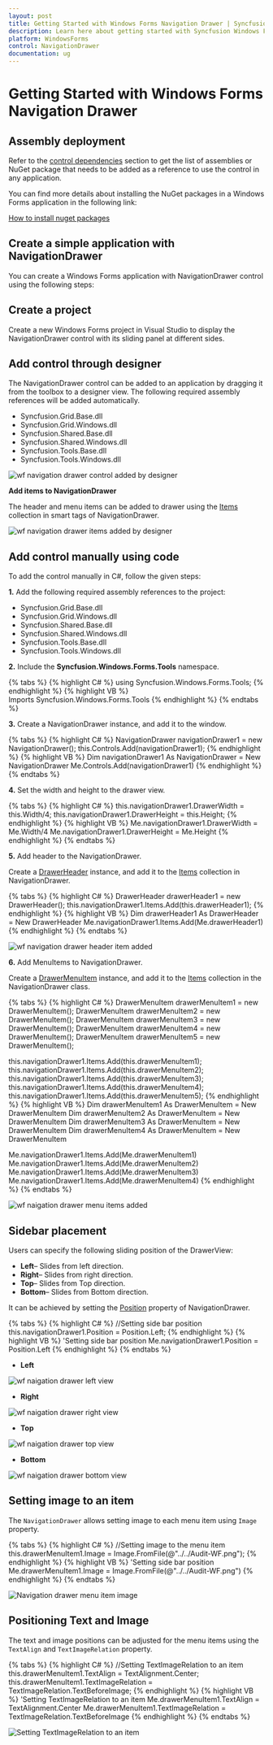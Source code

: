 ```yaml
---
layout: post
title: Getting Started with Windows Forms Navigation Drawer | Syncfusion
description: Learn here about getting started with Syncfusion Windows Forms Navigation Drawer control and more details.
platform: WindowsForms
control: NavigationDrawer
documentation: ug
---
```

# Getting Started with Windows Forms Navigation Drawer

## Assembly deployment

Refer to the [control dependencies](https://help.syncfusion.com/windowsforms/control-dependencies#navigationdrawer) section to get the list of assemblies or NuGet package that needs to be added as a reference to use the control in any application.

You can find more details about installing the NuGet packages in a Windows Forms application in the following link:
 
[How to install nuget packages](https://help.syncfusion.com/windowsforms/nuget-packages)

## Create a simple application with NavigationDrawer

You can create a Windows Forms application with NavigationDrawer control using the following steps:

## Create a project

Create a new Windows Forms project in Visual Studio to display the NavigationDrawer control with its sliding panel at different sides.

## Add control through designer

The NavigationDrawer control can be added to an application by dragging it from the toolbox to a designer view. The following required assembly references will be added automatically.

* Syncfusion.Grid.Base.dll
* Syncfusion.Grid.Windows.dll
* Syncfusion.Shared.Base.dll
* Syncfusion.Shared.Windows.dll
* Syncfusion.Tools.Base.dll
* Syncfusion.Tools.Windows.dll

![wf navigation drawer control added by designer](Getting-Started_images/wf-navigation-drawer-control-added-by-designer.png) 

**Add items to NavigationDrawer**

The header and menu items can be added to drawer using the [Items](https://help.syncfusion.com/cr/windowsforms/Syncfusion.Windows.Forms.Tools.NavigationDrawer.html#Syncfusion_Windows_Forms_Tools_NavigationDrawer_Items) collection in smart tags of NavigationDrawer.

![wf navigation drawer items added by designer](Getting-Started_images/wf-navigation-drawer-control-items-added-by-designer.png)

## Add control manually using code

To add the control manually in C#, follow the given steps:

**1.** Add the following required assembly references to the project: 

  * Syncfusion.Grid.Base.dll
  * Syncfusion.Grid.Windows.dll
  * Syncfusion.Shared.Base.dll
  * Syncfusion.Shared.Windows.dll
  * Syncfusion.Tools.Base.dll
  * Syncfusion.Tools.Windows.dll

**2.** Include the **Syncfusion.Windows.Forms.Tools** namespace. 

  {% tabs %}
  {% highlight C# %}
  using Syncfusion.Windows.Forms.Tools;
  {% endhighlight %}
  {% highlight VB %}
  Imports Syncfusion.Windows.Forms.Tools
  {% endhighlight %}
  {% endtabs %}

**3.** Create a NavigationDrawer instance, and add it to the window.

  {% tabs %}
  {% highlight C# %}
  NavigationDrawer navigationDrawer1 = new NavigationDrawer();
  this.Controls.Add(navigationDrawer1);
  {% endhighlight %}
  {% highlight VB %}
  Dim navigationDrawer1 As NavigationDrawer = New NavigationDrawer
  Me.Controls.Add(navigationDrawer1)
  {% endhighlight %}
  {% endtabs %}

**4.** Set the width and height to the drawer view.

  {% tabs %}
  {% highlight C# %}
  this.navigationDrawer1.DrawerWidth = this.Width/4;
  this.navigationDrawer1.DrawerHeight = this.Height;
  {% endhighlight %}
  {% highlight VB %}
  Me.navigationDrawer1.DrawerWidth = Me.Width/4
  Me.navigationDrawer1.DrawerHeight = Me.Height
  {% endhighlight %}
  {% endtabs %}

**5.** Add header to the NavigationDrawer.

 Create a [DrawerHeader](https://help.syncfusion.com/cr/windowsforms/Syncfusion.Windows.Forms.Tools.DrawerHeader.html) instance, and add it to the [Items](https://help.syncfusion.com/cr/windowsforms/Syncfusion.Windows.Forms.Tools.NavigationDrawer.html#Syncfusion_Windows_Forms_Tools_NavigationDrawer_Items) collection in NavigationDrawer.

  {% tabs %}
  {% highlight C# %}
  DrawerHeader drawerHeader1 = new DrawerHeader();
  this.navigationDrawer1.Items.Add(this.drawerHeader1);
  {% endhighlight %}
  {% highlight VB %}
  Dim drawerHeader1 As DrawerHeader = New DrawerHeader
  Me.navigationDrawer1.Items.Add(Me.drawerHeader1)
  {% endhighlight %}
  {% endtabs %}

 ![wf navigation drawer header item added](Getting-Started_images/wf-navigation-drawer-header-added-by-code.png)

**6.** Add MenuItems to NavigationDrawer.

Create a [DrawerMenuItem](https://help.syncfusion.com/cr/windowsforms/Syncfusion.Windows.Forms.Tools.DrawerMenuItem.html) instance, and add it to the [Items](https://help.syncfusion.com/cr/windowsforms/Syncfusion.Windows.Forms.Tools.NavigationDrawer.html#Syncfusion_Windows_Forms_Tools_NavigationDrawer_Items) collection in the NavigationDrawer class.

{% tabs %}
{% highlight C# %}
DrawerMenuItem drawerMenuItem1 = new DrawerMenuItem();
DrawerMenuItem drawerMenuItem2 = new DrawerMenuItem();
DrawerMenuItem drawerMenuItem3 = new DrawerMenuItem();
DrawerMenuItem drawerMenuItem4 = new DrawerMenuItem();
DrawerMenuItem drawerMenuItem5 = new DrawerMenuItem();

this.navigationDrawer1.Items.Add(this.drawerMenuItem1);
this.navigationDrawer1.Items.Add(this.drawerMenuItem2);
this.navigationDrawer1.Items.Add(this.drawerMenuItem3);
this.navigationDrawer1.Items.Add(this.drawerMenuItem4);
this.navigationDrawer1.Items.Add(this.drawerMenuItem5);
{% endhighlight %}
{% highlight VB %}
Dim drawerMenuItem1 As DrawerMenuItem = New DrawerMenuItem
Dim drawerMenuItem2 As DrawerMenuItem = New DrawerMenuItem
Dim drawerMenuItem3 As DrawerMenuItem = New DrawerMenuItem
Dim drawerMenuItem4 As DrawerMenuItem = New DrawerMenuItem

Me.navigationDrawer1.Items.Add(Me.drawerMenuItem1)
Me.navigationDrawer1.Items.Add(Me.drawerMenuItem2)
Me.navigationDrawer1.Items.Add(Me.drawerMenuItem3)
Me.navigationDrawer1.Items.Add(Me.drawerMenuItem4)
{% endhighlight %}
{% endtabs %}

![wf naigation drawer menu items added](Getting-Started_images/wf-navigation-drawer-menuitems-added-by-code.png)

## Sidebar placement

Users can specify the following sliding position of the DrawerView:
 
* **Left**– Slides from left direction.
* **Right**– Slides from right direction.
* **Top**– Slides from Top direction.
* **Bottom**– Slides from Bottom direction.

It can be achieved by setting the [Position](https://help.syncfusion.com/cr/windowsforms/Syncfusion.Windows.Forms.Tools.NavigationDrawer.html#Syncfusion_Windows_Forms_Tools_NavigationDrawer_Position) property of NavigationDrawer.

{% tabs %}
{% highlight C# %}
//Setting side bar position 
this.navigationDrawer1.Position = Position.Left;
{% endhighlight %}
{% highlight VB %}
'Setting side bar position 
Me.navigationDrawer1.Position = Position.Left
{% endhighlight %}
{% endtabs %}

* **Left**

![wf naigation drawer left view](Getting-Started_images/wf-navigation-drawer-left-side-drawer-view.png)

* **Right**

![wf naigation drawer right view](Getting-Started_images/wf-navigation-drawer-right-side-drawer-view.png)

* **Top**

![wf naigation drawer top view](Getting-Started_images/wf-navigation-drawer-top-view-drawer-view.png)

* **Bottom**

![wf naigation drawer bottom view](Getting-Started_images/wf-navigation-drawer-bottom-side-drawer-view.png)
 
 ## Setting image to an item

 The `NavigationDrawer` allows setting image to each menu item using `Image` property.

{% tabs %}
{% highlight C# %}
//Setting image to the menu item 
this.drawerMenuItem1.Image = Image.FromFile(@"../../Audit-WF.png"); 
{% endhighlight %}
{% highlight VB %}
'Setting side bar position 
Me.drawerMenuItem1.Image = Image.FromFile(@"../../Audit-WF.png")
{% endhighlight %}
{% endtabs %}

![Navigation drawer menu item image](Getting-Started_images/setting_Image_to_an_Item.png)

## Positioning Text and Image

The text and image positions can be adjusted for the menu items using the `TextAlign` and `TextImageRelation` property.

{% tabs %}
{% highlight C# %}
//Setting TextImageRelation to an item 
this.drawerMenuItem1.TextAlign = TextAlignment.Center;
this.drawerMenuItem1.TextImageRelation = TextImageRelation.TextBeforeImage; 
{% endhighlight %}
{% highlight VB %}
'Setting TextImageRelation to an item 
Me.drawerMenuItem1.TextAlign = TextAlignment.Center
Me.drawerMenuItem1.TextImageRelation = TextImageRelation.TextBeforeImage
{% endhighlight %}
{% endtabs %}

![Setting TextImageRelation to an item](Getting-Started_images/positioning_text_and_image.png)
